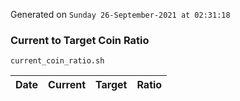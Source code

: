 Generated on `Sunday 26-September-2021 at 02:31:18`

### Current to Target Coin Ratio
`current_coin_ratio.sh`

Date|Current|Target|Ratio
---|---|---|---
